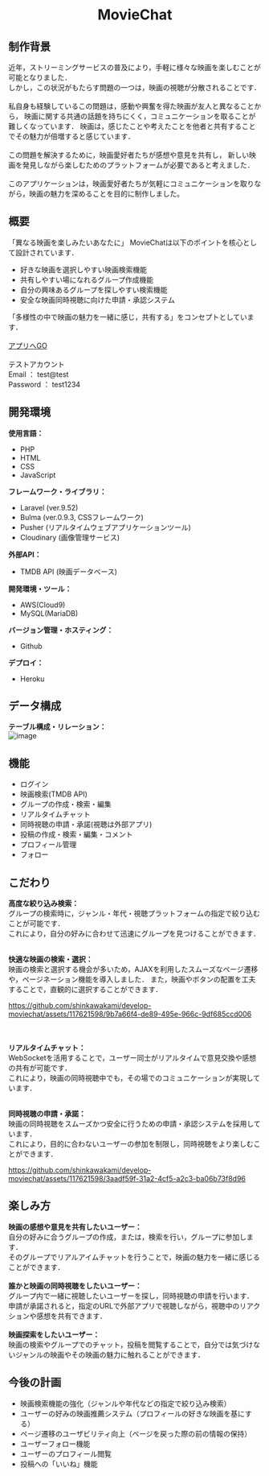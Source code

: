 <h1 align="center">MovieChat</h1>

##  制作背景
近年，ストリーミングサービスの普及により，手軽に様々な映画を楽しむことが可能となりました．<br>
しかし，この状況がもたらす問題の一つは，映画の視聴が分散されることです．<br><br>
私自身も経験しているこの問題は，感動や興奮を得た映画が友人と異なることから，
映画に関する共通の話題を持ちにくく，コミュニケーションを取ることが難しくなっています．
映画は，感じたことや考えたことを他者と共有することでその魅力が倍増すると感じています．<br><br>
この問題を解決するために，映画愛好者たちが感想や意見を共有し，
新しい映画を発見しながら楽しむためのプラットフォームが必要であると考えました．<br><br>
このアプリケーションは，映画愛好者たちが気軽にコミュニケーションを取りながら，映画の魅力を深めることを目的に制作しました。<br>

##  概要
「異なる映画を楽しみたいあなたに」
  MovieChatは以下のポイントを核心として設計されています．
- 好きな映画を選択しやすい映画検索機能
- 共有しやすい場になれるグループ作成機能
- 自分の興味あるグループを探しやすい検索機能
- 安全な映画同時視聴に向けた申請・承認システム

「多様性の中で映画の魅力を一緒に感じ，共有する」をコンセプトとしています．<br><br>
<a href="https://movie-chat-b904d14ac7cc.herokuapp.com" target="_blank">アプリへGO</a><br><br>
テストアカウント<br>
Email ： test@test<br>
Password ： test1234

##  開発環境
<b>使用言語：</b><br>
- PHP
- HTML
- CSS
- JavaScript

<b>フレームワーク・ライブラリ：</b><br>
- Laravel (ver.9.52)
- Bulma (ver.0.9.3, CSSフレームワーク)
- Pusher (リアルタイムウェブアプリケーションツール)
- Cloudinary (画像管理サービス)

<b>外部API：</b><br>
- TMDB API (映画データベース)  

<b>開発環境・ツール：</b><br>
- AWS(Cloud9)
- MySQL(MariaDB) 

<b>バージョン管理・ホスティング：</b><br>
- Github

<b>デプロイ：</b><br>
- Heroku

##  データ構成
<b>テーブル構成・リレーション：</b><br>
![image](https://user-images.githubusercontent.com/117621598/260365909-9daf2976-252d-4ba6-8197-b74adcaae793.png)

##  機能
- ログイン
- 映画検索(TMDB API)
- グループの作成・検索・編集
- リアルタイムチャット
- 同時視聴の申請・承諾(視聴は外部アプリ)
- 投稿の作成・検索・編集・コメント
- プロフィール管理
- フォロー

##  こだわり
<b>高度な絞り込み検索：</b><br>
グループの検索時に，ジャンル・年代・視聴プラットフォームの指定で絞り込むことが可能です．<br>
これにより，自分の好みに合わせて迅速にグループを見つけることができます．<br><br>

<b>快適な映画の検索・選択：</b><br>
映画の検索と選択する機会が多いため，AJAXを利用したスムーズなページ遷移や，ページネーション機能を導入しました．
また，映画やボタンの配置を工夫することで，直観的に選択することができます．<br>


https://github.com/shinkawakami/develop-moviechat/assets/117621598/9b7a66f4-de89-495e-966c-9df685ccd006

 
<br><br>
<b>リアルタイムチャット：</b><br>
WebSocketを活用することで，ユーザー同士がリアルタイムで意見交換や感想の共有が可能です．<br>
これにより，映画の同時視聴中でも，その場でのコミュニケーションが実現しています．<br><br>

<b>同時視聴の申請・承諾：</b><br>
映画の同時視聴をスムーズかつ安全に行うための申請・承認システムを採用しています．<br>
これにより，目的に合わないユーザーの参加を制限し，同時視聴をより楽しむことができます．<br>


https://github.com/shinkawakami/develop-moviechat/assets/117621598/3aadf59f-31a2-4cf5-a2c3-ba06b73f8d96


##  楽しみ方
<b>映画の感想や意見を共有したいユーザー：</b><br>
自分の好みに合うグループの作成，または，検索を行い，グループに参加します．<br>
そのグループでリアルアイムチャットを行うことで，映画の魅力を一緒に感じることができます．<br><br>
<b>誰かと映画の同時視聴をしたいユーザー：</b><br>
グループ内で一緒に視聴したいユーザーを探し，同時視聴の申請を行います．<br>
申請が承諾されると，指定のURLで外部アプリで視聴しながら，視聴中のリアクションや感想を共有できます．<br><br>
<b>映画探索をしたいユーザー：</b><br>
映画の検索やグループでのチャット，投稿を閲覧することで，自分では気づけないジャンルの映画やその映画の魅力に触れることができます．<br>

##  今後の計画
- 映画検索機能の強化（ジャンルや年代などの指定で絞り込み検索）
- ユーザーの好みの映画推薦システム（プロフィールの好きな映画を基にする）
- ページ遷移のユーザビリティ向上（ページを戻った際の前の情報の保持）
- ユーザーフォロー機能
- ユーザーのプロフィール閲覧
- 投稿への「いいね」機能


